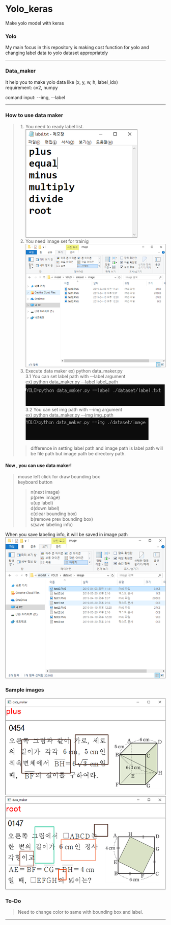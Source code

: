  # Yolo_keras
 
Make yolo model with keras


### Yolo
My main focus in this repository is making cost function for yolo and changing label data to yolo dataset appropriately


---


### Data_maker
It help you to make yolo data like (x, y, w, h, label_idx)\
requirement: cv2, numpy

comand input: --img, --label

---

### How to use data maker

>1. You need to ready label list.  
![Alt text](./explain_image/label_sample.PNG)
>2. You need image set for trainig  
![Alt text](./explain_image/img_list.PNG)  
>3. Execute data maker ex) python data_maker.py   
3.1 You can set label path with --label argument  
    ex) python data_maker.py --label label_path      
    ![Alt text](./explain_image/label_input.PNG)  
3.2 You can set img path with --img argument  
    ex) python data_maker.py --img img_path  
    ![Alt text](./explain_image/image_input.PNG)  
>>difference in setting label path and image path is label path will be file path but image path be directory path.

#### Now , you can use data maker!
>mouse left click for draw bounding box  
keyboard button  
>>n(next image)  
p(prev image)  
u(up label)  
d(down label)  
c(clear bounding box)  
b(remove prev bounding box)  
s(save labeling info)

When you save labeling info, it will be saved in image path  
![Alt text](./explain_image/label_making.PNG)  

### Sample images
![Alt text](./explain_image/sample1.PNG)  
![Alt text](./explain_image/sample2.PNG)  


### To-Do
> Need to change color to same with bounding box and label.

---
